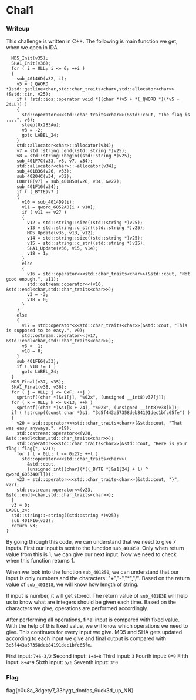 
# Chal1

### Writeup

This challenge is written in C++. The following is main function we get, when we open in IDA
```
  MD5_Init(v35);
  SHA1_Init(v36);
  for ( i = 0LL; i <= 6; ++i )
  {
    sub_40146D(v32, i);
    v5 = (_QWORD *)std::getline<char,std::char_traits<char>,std::allocator<char>>(&std::cin, v25);
    if ( !std::ios::operator void *((char *)v5 + *(_QWORD *)(*v5 - 24LL)) )
    {
      std::operator<<<std::char_traits<char>>(&std::cout, "The flag is ....", v6);
      sleep(0x283Au);
      v3 = -2;
      goto LABEL_24;
    }
    std::allocator<char>::allocator(v34);
    v7 = std::string::end((std::string *)v25);
    v8 = std::string::begin((std::string *)v25);
    sub_401F7C(v33, v8, v7, v34);
    std::allocator<char>::~allocator(v34);
    sub_401B36(v26, v33);
    sub_40204C(v34, v32);
    LOBYTE(v7) = sub_401B50(v26, v34, &v27);
    sub_401F16(v34);
    if ( (_BYTE)v7 )
    {
      v10 = sub_4014D9(i);
      v11 = qword_6052A0[i + v10];
      if ( v11 == v27 )
      {
        v12 = std::string::size((std::string *)v25);
        v13 = std::string::c_str((std::string *)v25);
        MD5_Update(v35, v13, v12);
        v14 = std::string::size((std::string *)v25);
        v15 = std::string::c_str((std::string *)v25);
        SHA1_Update(v36, v15, v14);
        v18 = 1;
      }
      else
      {
        v16 = std::operator<<<std::char_traits<char>>(&std::cout, "Not good enough.", v11);
        std::ostream::operator<<(v16, &std::endl<char,std::char_traits<char>>);
        v3 = -3;
        v18 = 0;
      }
    }
    else
    {
      v17 = std::operator<<<std::char_traits<char>>(&std::cout, "This is supposed to be easy.", v9);
      std::ostream::operator<<(v17, &std::endl<char,std::char_traits<char>>);
      v3 = -1;
      v18 = 0;
    }
    sub_401FE6(v33);
    if ( v18 != 1 )
      goto LABEL_24;
  }
  MD5_Final(v37, v35);
  SHA1_Final(v38, v36);
  for ( j = 0LL; j <= 0xF; ++j )
    sprintf((char *)&s1[j], "%02x", (unsigned __int8)v37[j]);
  for ( k = 0LL; k <= 0x13; ++k )
    sprintf((char *)&s1[k + 24], "%02x", (unsigned __int8)v38[k]);
  if ( !strcmp((const char *)s1, "3d5f443a57358deb84191dec1bfc65fe") )
  {
    v20 = std::operator<<<std::char_traits<char>>(&std::cout, "That was easy anyways.", v19);
    std::ostream::operator<<(v20, &std::endl<char,std::char_traits<char>>);
    std::operator<<<std::char_traits<char>>(&std::cout, "Here is your flag: flag{", v21);
    for ( l = 0LL; l <= 0x27; ++l )
      std::operator<<<std::char_traits<char>>(
        &std::cout,
        (unsigned int)(char)(*((_BYTE *)&s1[24] + l) ^ qword_605340[l]));
    v23 = std::operator<<<std::char_traits<char>>(&std::cout, "}", v22);
    std::ostream::operator<<(v23, &std::endl<char,std::char_traits<char>>);
  }
  v3 = 0;
LABEL_24:
  std::string::~string((std::string *)v25);
  sub_401F16(v32);
  return v3;
}
```

By going through this code, we can understand that we need to give 7 inputs. First our input is sent to the function ``sub_401B50``. Only when return value from this is 1, we can give our next input. Now we need to check when this function returns 1. 

When we look into the function ``sub_401B50``, we can understand that our input is only numbers and the characters: "+","-","*","/". Based on the return value of ``sub_401E18``, we will know how length of string.

If input is number, it will get stored. The return value of ``sub_401E3E`` will help us to know what are integers should be given each time. Based on the characters we give, operations are performed accordingly.

After performing all operations, final input is compared with fixed value. With the help of this fixed value, we will know which operations we need to give. This continues for every input we give. MD5 and SHA gets updated according to each input we give and final output is compared with ``3d5f443a57358deb84191dec1bfc65fe``.

First input: ``7+6-3/2``
Second input: ``1+4+8``
Third input: ``3``
Fourth input: ``9*9``
Fifth input: ``8+4*9``
Sixth input: ``5/6``
Seventh input: ``3*0``


### Flag
flag{c0u8a_3dgety7_33hygt_donfos_9uck3d_up_NN}